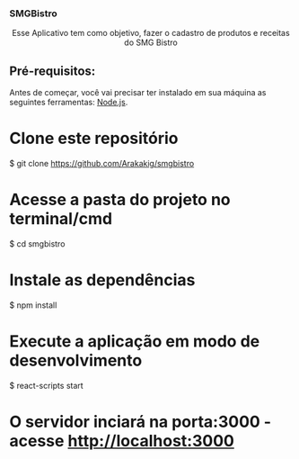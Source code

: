 ### SMGBistro
 
 
 <p align="center">Esse Aplicativo tem como objetivo, fazer o cadastro de produtos e receitas do SMG Bistro</p>

## Pré-requisitos:

Antes de começar, você vai precisar ter instalado em sua máquina as seguintes ferramentas:
[Node.js](https://nodejs.org/en/). 


# Clone este repositório
$ git clone <https://github.com/Arakakig/smgbistro>

# Acesse a pasta do projeto no terminal/cmd
$ cd smgbistro

# Instale as dependências
$ npm install

# Execute a aplicação em modo de desenvolvimento
$ react-scripts start

# O servidor inciará na porta:3000 - acesse <http://localhost:3000>
```
